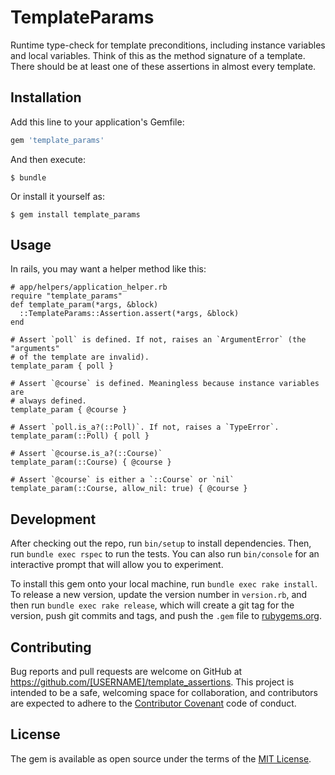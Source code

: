 # TemplateParams

Runtime type-check for template preconditions, including instance variables
and local variables. Think of this as the method signature of a template.
There should be at least one of these assertions in almost every template.

## Installation

Add this line to your application's Gemfile:

```ruby
gem 'template_params'
```

And then execute:

    $ bundle

Or install it yourself as:

    $ gem install template_params

## Usage

In rails, you may want a helper method like this:

```
# app/helpers/application_helper.rb
require "template_params"
def template_param(*args, &block)
  ::TemplateParams::Assertion.assert(*args, &block)
end

# Assert `poll` is defined. If not, raises an `ArgumentError` (the "arguments"
# of the template are invalid).
template_param { poll } 

# Assert `@course` is defined. Meaningless because instance variables are
# always defined.
template_param { @course } 

# Assert `poll.is_a?(::Poll)`. If not, raises a `TypeError`.
template_param(::Poll) { poll }

# Assert `@course.is_a?(::Course)`
template_param(::Course) { @course }

# Assert `@course` is either a `::Course` or `nil`
template_param(::Course, allow_nil: true) { @course }
```

## Development

After checking out the repo, run `bin/setup` to install dependencies. Then, run
`bundle exec rspec` to run the tests. You can also run `bin/console` for an
interactive prompt that will allow you to experiment.

To install this gem onto your local machine, run `bundle exec rake install`. To
release a new version, update the version number in `version.rb`, and then run
`bundle exec rake release`, which will create a git tag for the version, push
git commits and tags, and push the `.gem` file to
[rubygems.org](https://rubygems.org).

## Contributing

Bug reports and pull requests are welcome on GitHub at
https://github.com/[USERNAME]/template_assertions. This project is intended to
be a safe, welcoming space for collaboration, and contributors are expected to
adhere to the [Contributor Covenant](contributor-covenant.org) code of conduct.

## License

The gem is available as open source under the terms of the [MIT
License](http://opensource.org/licenses/MIT).
